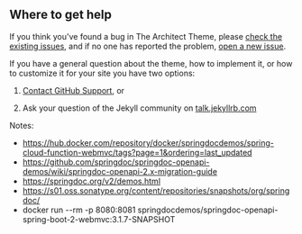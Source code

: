 ## Where to get help

If you think you've found a bug in The Architect Theme, please [check the existing issues](https://github.com/pages-themes/architect/issues), and if no one has reported the problem, [open a new issue](https://github.com/pages-themes/architect/issues/new).

If you have a general question about the theme, how to implement it, or how to customize it for your site  you have two options:

1. [Contact GitHub Support](https://github.com/contact?form%5Bsubject%5D=GitHub%20Pages%20theme%20pages-themes/architect), or

2. Ask your question of the Jekyll community on [talk.jekyllrb.com](https://talk.jekyllrb.com/)

Notes:
- https://hub.docker.com/repository/docker/springdocdemos/spring-cloud-function-webmvc/tags?page=1&ordering=last_updated
- https://github.com/springdoc/springdoc-openapi-demos/wiki/springdoc-openapi-2.x-migration-guide
- https://springdoc.org/v2/demos.html
- https://s01.oss.sonatype.org/content/repositories/snapshots/org/springdoc/
- docker run --rm -p 8080:8081 springdocdemos/springdoc-openapi-spring-boot-2-webmvc:3.1.7-SNAPSHOT
